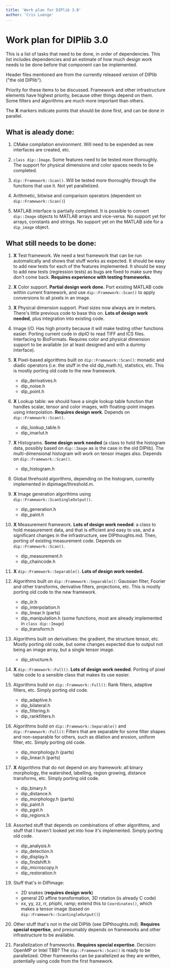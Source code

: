 ```yaml
---
title: 'Work plan for DIPlib 3.0'
author: 'Cris Luengo'
...
```


# Work plan for DIPlib 3.0

This is a list of tasks that need to be done, in order of dependencies.
This list includes dependencies and an estimate of how much design work needs
to be done before that component can be implemented.

Header files mentioned are from the currently released version of DIPlib ("the old DIPlib").

Priority for these items to be discussed. Framework and other infrastructure
elements have highest priority, because other things depend on them. Some filters
and algorithms are much more important than others.

The **X** markers indicate points that should be done first, and can be
done in parallel.

## What is aleady done:

1.  CMake compilation environment. Will need to be expended as new interfaces are
    created, etc.

2.  `class dip::Image`. Some features need to be tested more thoroughly. The support
    for physical dimensions and color spaces needs to be completed.

3.  `dip::Framework::Scan()`. Will be tested more thoroughly through the functions
    that use it. Not yet parallelized.

4.  Arithmetic, bitwise and comparison operators (dependent on `dip::Framework::Scan()`)

5.  MATLAB interface is partially completed. It is possible to convert `dip::Image`
    objects to MATLAB arrays and vice-versa. No support yet for arrays, constants
    and strings. No support yet on the MATLAB side for a `dip_image` object.

## What still needs to be done:

1.  **X**
    Test framework. We need a test framework that can be run automatically and
    shows that stuff works as expected. It should be easy to add new tests for each
    of the features implemented. It should be easy to add new tests (regression tests)
    as bugs are fixed to make sure they don't come back.
    **Requires experience with testing frameworks.**

2.  **X**
    Color support. **Partial design work done.** Port existing MATLAB code within
    current framework, and use `dip::Framework::Scan()` to apply conversions to all
    pixels in an image.

3.  **X**
    Physical dimension support. Pixel sizes now always are in meters. There's little
    previous code to base this on. **Lots of design work needed**, plus integration into
    existing code.

4.  Image I/O. Has high priority because it will make testing other functions easier.
    Porting current code in dipIO to read TIFF and ICS files. Interfacing to
    BioFormats. Requires color and physical dimension support to be available (or
    at least designed and with a dummy interface).

5.  **X**
    Pixel-based algorithms built on `dip::Framework::Scan()`: monadic and
    diadic operators (i.e. the stuff in the old dip_math.h), statistics, etc. This is
    mostly porting old code to the new framework.
    - dip_derivatives.h
    - dip_noise.h
    - dip_point.h

7.  **X**
    Lookup table: we should have a single lookup table function that handles scalar,
    tensor and color images, with floating-point images using interpolation.
    **Requires design work**. Depends on `dip::Framework::Scan()`.
    - dip_lookup_table.h
    - dip_imarlut.h

6.  **X**
    Histograms. **Some design work needed** (a class to hold the histogram data, possibly
    based on `dip::Image` as is the case in the old DIPlib). The multi-dimensional
    histogram will work on tensor images also. Depends on `dip::Framework::Scan()`.
    - dip_histogram.h

7.  Global threhsold algorithms, depending on the histogram, currently implemented
    in dipimage/threshold.m.

8.  **X**
    Image generation algorihtms using `dip::Framework::ScanSingleOutput()`.
    - dip_generation.h
    - dip_paint.h

9.  **X**
    Measurement framework. **Lots of design work needed**: a class to hold measurement
    data, and that is efficient and easy to use, and a significant changes in the
    infrastructure, see DIPthoughts.md. Then, porting of existing measurement code.
    Depends on `dip::Framework::Scan()`.
    - dip_measurement.h
    - dip_chaincode.h

10. **X**
    `dip::Framework::Separable()`. **Lots of design work needed.**

11. Algorithms built on `dip::Framework::Separable()`: Gaussian filter, Fourier
    and other transforms, derivative filters, projections, etc. This is mostly porting
    old code to the new framework.
    - dip_iir.h
    - dip_interpolation.h
    - dip_linear.h (parts)
    - dip_manipulation.h (some functions, most are already implemented in `class dip::Image`)
    - dip_transform.h

12. Algorithms built on derivatives: the gradient, the structure tensor, etc.
    Mostly porting old code, but some changes expected due to output not being an
    image array, but a single tensor image.
    - dip_structure.h

13. **X**
    `dip::Framework::Full()`. **Lots of design work needed**. Porting of pixel table
    code to a sensible class that makes its use easier.

14. Algorithms build on `dip::Framework::Full()`: Rank filters, adaptive filters, etc.
    Simply porting old code.
    - dip_adaptive.h
    - dip_bilateral.h
    - dip_filtering.h
    - dip_rankfilters.h

15. Algorithms build on `dip::Framework::Separable()` and `dip::Framework::Full()`:
    Filters that are separable for some filter shapes and non-separable for others,
    such as dilation and erosion, uniform filter, etc. Simply porting old code.
    - dip_morphology.h (parts)
    - dip_linear.h (parts)

16. **X**
    Algorithms that do not depend on any framework: all binary morphology, the
    watershed, labelling, region growing, distance transforms, etc.
    Simply porting old code.
    - dip_binary.h
    - dip_distance.h
    - dip_morphology.h (parts)
    - dip_paint.h
    - dip_pgst.h
    - dip_regions.h

17. Assorted stuff that depends on combinations of other algorithms, and stuff that
    I haven't looked yet into how it's implemented. Simply porting old code.
    - dip_analysis.h
    - dip_detection.h
    - dip_display.h
    - dip_findshift.h
    - dip_microscopy.h
    - dip_restoration.h

18. Stuff that's in DIPimage:
    - 2D snakes (**requires design work**)
    - general 2D affine transformation, 3D rotation (is already C code)
    - xx, yy, zz, rr, phiphi, ramp; extend this to `Coordinates()`, which makes a
      tensor image (based on `dip::Framework::ScanSingleOutput()`)

18. Other stuff that's not in the old DIPlib (see DIPthoughts.md).
    **Requires special expertise**, and presumably depends on frameworks and other
    infrastructure to be available.

19. Parallelization of frameworks. **Requires special expertise**. Decision:
    OpenMP or Intel TBB? The `dip::Framework::Scan()` is ready to be parallelized.
    Other frameworks can be parallelized as they are written, potentially using
    code from the first framework.
